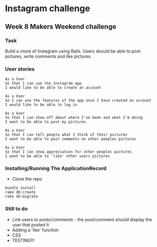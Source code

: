 # Instagram challenge

## Week 8 Makers Weekend challenge

### Task

Build a clone of Instagram using Rails. Users should be able to post pictures, write comments and like pictures.

### User stories

```
As a User
So that I can use the Instagram app
I would like to be able to create an account

As a User
So I can use the features of the app once I have created an account
I would like to be able to log in

As a User
So that I can show off about where I've been and what I'm doing
I want to be able to post my pictures

As a User
So that I can tell people what I think of their pictures
I want to be able to post comments on other peoples pictures

As a User
So that I can show appreciation for other peoples pictures
I want to be able to 'like' other users pictures
```
### Installing/Running The ApplicationRecord

 - Clone the repo
```
bundle install
rake db:create
rake db:migrate
```

### Still to do
- Link users to posts/comments - the post/comment should display the user that posted it
- Adding a 'like' function
- CSS
- TESTING!!!
